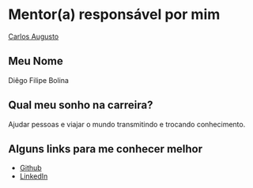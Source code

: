 # Mentor(a) responsável por mim

[Carlos Augusto](https://github.com/training-center/mentoria/blob/master/profiles/mentors/profiles/carlos_augusto.md)

## Meu Nome

Diêgo Filipe Bolina	

## Qual meu sonho na carreira?

Ajudar pessoas e viajar o mundo transmitindo e trocando conhecimento.

## Alguns links para me conhecer melhor

- [Github](https://github.com/skyzito)
- [LinkedIn](https://www.linkedin.com/in/diego-bolina/)